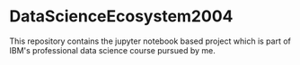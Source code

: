 # DataScienceEcosystem2004
This repository contains the jupyter notebook based project which is part of IBM's professional  data science course pursued by me.
